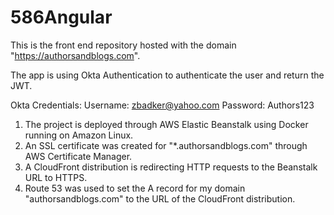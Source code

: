 # 586Angular

This is the front end repository hosted with the domain "https://authorsandblogs.com".

The app is using Okta Authentication to authenticate the user and return the JWT.

Okta Credentials:
Username: zbadker@yahoo.com
Password: Authors123

1) The project is deployed through AWS Elastic Beanstalk using Docker running on Amazon Linux.
2) An SSL certificate was created for "*.authorsandblogs.com" through AWS Certificate Manager.
3) A CloudFront distribution is redirecting HTTP requests to the Beanstalk URL to HTTPS.
4) Route 53 was used to set the A record for my domain "authorsandblogs.com" to the URL of the CloudFront distribution.
